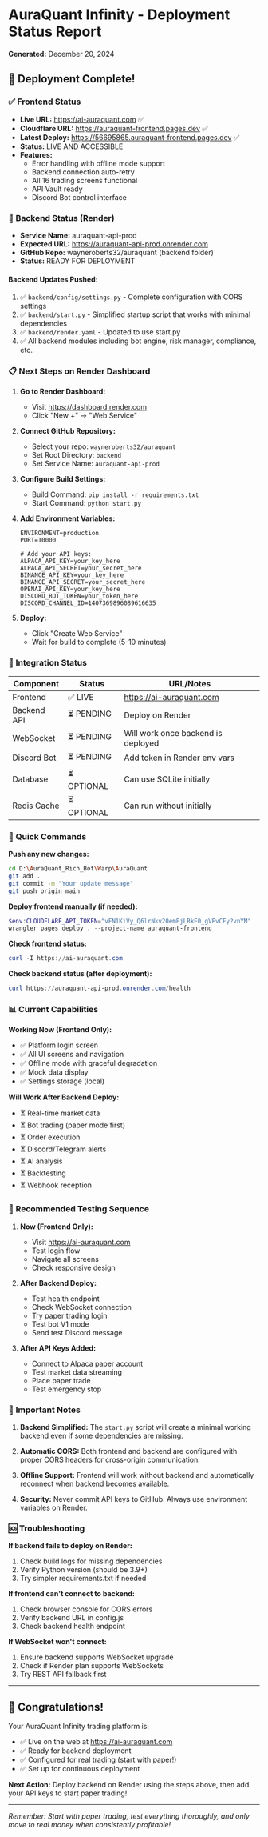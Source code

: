 # AuraQuant Infinity - Deployment Status Report
**Generated:** December 20, 2024

## 🎉 Deployment Complete!

### ✅ Frontend Status
- **Live URL:** https://ai-auraquant.com ✅
- **Cloudflare URL:** https://auraquant-frontend.pages.dev ✅
- **Latest Deploy:** https://56695865.auraquant-frontend.pages.dev ✅
- **Status:** LIVE AND ACCESSIBLE
- **Features:**
  - Error handling with offline mode support
  - Backend connection auto-retry
  - All 16 trading screens functional
  - API Vault ready
  - Discord Bot control interface

### 🔄 Backend Status (Render)
- **Service Name:** auraquant-api-prod
- **Expected URL:** https://auraquant-api-prod.onrender.com
- **GitHub Repo:** wayneroberts32/auraquant (backend folder)
- **Status:** READY FOR DEPLOYMENT

#### Backend Updates Pushed:
1. ✅ `backend/config/settings.py` - Complete configuration with CORS settings
2. ✅ `backend/start.py` - Simplified startup script that works with minimal dependencies
3. ✅ `backend/render.yaml` - Updated to use start.py
4. ✅ All backend modules including bot engine, risk manager, compliance, etc.

### 📋 Next Steps on Render Dashboard

1. **Go to Render Dashboard:**
   - Visit https://dashboard.render.com
   - Click "New +" → "Web Service"

2. **Connect GitHub Repository:**
   - Select your repo: `wayneroberts32/auraquant`
   - Set Root Directory: `backend`
   - Set Service Name: `auraquant-api-prod`

3. **Configure Build Settings:**
   - Build Command: `pip install -r requirements.txt`
   - Start Command: `python start.py`

4. **Add Environment Variables:**
   ```
   ENVIRONMENT=production
   PORT=10000
   
   # Add your API keys:
   ALPACA_API_KEY=your_key_here
   ALPACA_API_SECRET=your_secret_here
   BINANCE_API_KEY=your_key_here
   BINANCE_API_SECRET=your_secret_here
   OPENAI_API_KEY=your_key_here
   DISCORD_BOT_TOKEN=your_token_here
   DISCORD_CHANNEL_ID=1407369896089616635
   ```

5. **Deploy:**
   - Click "Create Web Service"
   - Wait for build to complete (5-10 minutes)

### 🔗 Integration Status

| Component | Status | URL/Notes |
|-----------|--------|-----------|
| Frontend | ✅ LIVE | https://ai-auraquant.com |
| Backend API | ⏳ PENDING | Deploy on Render |
| WebSocket | ⏳ PENDING | Will work once backend is deployed |
| Discord Bot | ⏳ PENDING | Add token in Render env vars |
| Database | ⏳ OPTIONAL | Can use SQLite initially |
| Redis Cache | ⏳ OPTIONAL | Can run without initially |

### 🚀 Quick Commands

**Push any new changes:**
```bash
cd D:\AuraQuant_Rich_Bot\Warp\AuraQuant
git add .
git commit -m "Your update message"
git push origin main
```

**Deploy frontend manually (if needed):**
```powershell
$env:CLOUDFLARE_API_TOKEN="vFN1KiVy_Q6lrNkv20emPjLRkE0_gVFvCFy2vnYM"
wrangler pages deploy . --project-name auraquant-frontend
```

**Check frontend status:**
```powershell
curl -I https://ai-auraquant.com
```

**Check backend status (after deployment):**
```powershell
curl https://auraquant-api-prod.onrender.com/health
```

### 📊 Current Capabilities

**Working Now (Frontend Only):**
- ✅ Platform login screen
- ✅ All UI screens and navigation
- ✅ Offline mode with graceful degradation
- ✅ Mock data display
- ✅ Settings storage (local)

**Will Work After Backend Deploy:**
- ⏳ Real-time market data
- ⏳ Bot trading (paper mode first)
- ⏳ Order execution
- ⏳ Discord/Telegram alerts
- ⏳ AI analysis
- ⏳ Backtesting
- ⏳ Webhook reception

### 🎯 Recommended Testing Sequence

1. **Now (Frontend Only):**
   - Visit https://ai-auraquant.com
   - Test login flow
   - Navigate all screens
   - Check responsive design

2. **After Backend Deploy:**
   - Test health endpoint
   - Check WebSocket connection
   - Try paper trading login
   - Test bot V1 mode
   - Send test Discord message

3. **After API Keys Added:**
   - Connect to Alpaca paper account
   - Test market data streaming
   - Place paper trade
   - Test emergency stop

### 📝 Important Notes

1. **Backend Simplified:** The `start.py` script will create a minimal working backend even if some dependencies are missing.

2. **Automatic CORS:** Both frontend and backend are configured with proper CORS headers for cross-origin communication.

3. **Offline Support:** Frontend will work without backend and automatically reconnect when backend becomes available.

4. **Security:** Never commit API keys to GitHub. Always use environment variables on Render.

### 🆘 Troubleshooting

**If backend fails to deploy on Render:**
1. Check build logs for missing dependencies
2. Verify Python version (should be 3.9+)
3. Try simpler requirements.txt if needed

**If frontend can't connect to backend:**
1. Check browser console for CORS errors
2. Verify backend URL in config.js
3. Check backend health endpoint

**If WebSocket won't connect:**
1. Ensure backend supports WebSocket upgrade
2. Check if Render plan supports WebSockets
3. Try REST API fallback first

---

## 🎊 Congratulations!

Your AuraQuant Infinity trading platform is:
- ✅ Live on the web at https://ai-auraquant.com
- ✅ Ready for backend deployment
- ✅ Configured for real trading (start with paper!)
- ✅ Set up for continuous deployment

**Next Action:** Deploy backend on Render using the steps above, then add your API keys to start paper trading!

---
*Remember: Start with paper trading, test everything thoroughly, and only move to real money when consistently profitable!*
